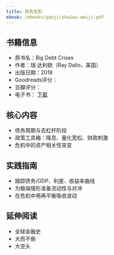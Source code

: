 ```yaml
---
title: 债务危机
ebook: /ebooks/gaoji/zhaiwu-weiji.pdf
---
```

## 书籍信息
- 原书名：Big Debt Crises
- 作者：瑞·达利欧（Ray Dalio，美国）
- 出版日期：2018
- Goodreads评分：
- 豆瓣评分：
- 电子书： [下载](/ebooks/gaoji/zhaiwu-weiji.pdf)

## 核心内容
- 债务周期与去杠杆阶段
- 政策工具箱：降息、量化宽松、财政刺激
- 危机中的资产相关性突变

## 实践指南
- 跟踪债务/GDP、利差、收益率曲线
- 为极端情形准备流动性与对冲
- 在危机中用再平衡吸收波动

## 延伸阅读
- 全球金融史
- 大而不倒
- 大空头
